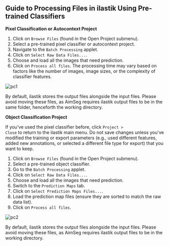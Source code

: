 ## Guide to Processing Files in ilastik Using Pre-trained Classifiers

**Pixel Classification or Autocontext Project**

1. Click on <code>Browse Files</code> (found in the Open Project submenu).
2. Select a pre-trained pixel classifier or autocontext project.
3. Navigate to the <code>Batch Processing</code> applet.
4. Click on <code>Select Raw Data Files...</code>.
5. Choose and load all the images that need prediction.
6. Click on <code>Process all files</code>. The processing time may vary based on factors like the number of images, image sizes, or the complexity of classifier features.

![pc1](https://user-images.githubusercontent.com/39589980/186393550-d30c133c-d275-4104-a467-8bb1d56910f1.png)

By default, ilastik stores the output files alongside the input files. Please avoid moving these files, as AimSeg requires ilastik output files to be in the same folder, henceforth the working directory.

**Object Classification Project**

If you've used the pixel classifier before, click <code>Project > Close</code> to return to the ilastik main menu. Do not save changes unless you've modified the training or export parameters (e.g., used different features, added new annotations, or selected a different file type for export) that you want to keep.

1. Click on <code>Browse Files</code> (found in the Open Project submenu).
2. Select a pre-trained object classifier.
3. Go to the <code>Batch Processing</code> applet.
4. Click on <code>Select Raw Data Files...</code>.
5. Choose and load all the images that need prediction.
6. Switch to the <code>Prediction Maps</code> tab.
7. Click on <code>Select Prediction Maps Files...</code>.
8. Load the prediction map files (ensure they are sorted to match the raw data list).
9. Click on <code>Process all files</code>.

![pc2](https://user-images.githubusercontent.com/39589980/186394567-8c6c5a3c-80f0-4e1b-b810-071d8183ecbb.png)

By default, ilastik stores the output files alongside the input files. Please avoid moving these files, as AimSeg requires ilastik output files to be in the working directory.
